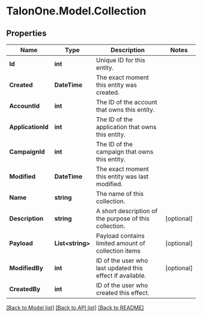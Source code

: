 # TalonOne.Model.Collection
## Properties

Name | Type | Description | Notes
------------ | ------------- | ------------- | -------------
**Id** | **int** | Unique ID for this entity. | 
**Created** | **DateTime** | The exact moment this entity was created. | 
**AccountId** | **int** | The ID of the account that owns this entity. | 
**ApplicationId** | **int** | The ID of the application that owns this entity. | 
**CampaignId** | **int** | The ID of the campaign that owns this entity. | 
**Modified** | **DateTime** | The exact moment this entity was last modified. | 
**Name** | **string** | The name of this collection. | 
**Description** | **string** | A short description of the purpose of this collection. | [optional] 
**Payload** | **List&lt;string&gt;** | Payload contains limited amount of collection items | [optional] 
**ModifiedBy** | **int** | ID of the user who last updated this effect if available. | [optional] 
**CreatedBy** | **int** | ID of the user who created this effect. | 

[[Back to Model list]](../README.md#documentation-for-models) [[Back to API list]](../README.md#documentation-for-api-endpoints) [[Back to README]](../README.md)

